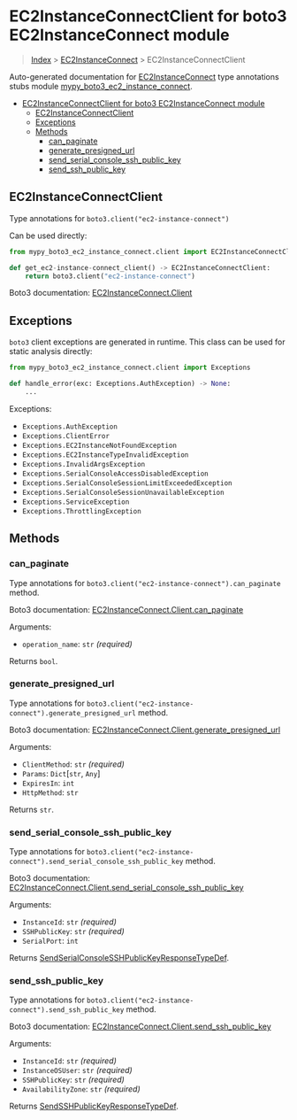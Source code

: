 # EC2InstanceConnectClient for boto3 EC2InstanceConnect module

> [Index](..) > [EC2InstanceConnect](.) > EC2InstanceConnectClient

Auto-generated documentation for
[EC2InstanceConnect](https://boto3.amazonaws.com/v1/documentation/api/1.17.73/reference/services/ec2-instance-connect.html#EC2InstanceConnect)
type annotations stubs module
[mypy_boto3_ec2_instance_connect](https://pypi.org/project/mypy-boto3-ec2-instance-connect/).

- [EC2InstanceConnectClient for boto3 EC2InstanceConnect module](#ec2instanceconnectclient-for-boto3-ec2instanceconnect-module)
  - [EC2InstanceConnectClient](#ec2instanceconnectclient)
  - [Exceptions](#exceptions)
  - [Methods](#methods)
    - [can_paginate](#can_paginate)
    - [generate_presigned_url](#generate_presigned_url)
    - [send_serial_console_ssh_public_key](#send_serial_console_ssh_public_key)
    - [send_ssh_public_key](#send_ssh_public_key)

## EC2InstanceConnectClient

Type annotations for `boto3.client("ec2-instance-connect")`

Can be used directly:

```python
from mypy_boto3_ec2_instance_connect.client import EC2InstanceConnectClient

def get_ec2-instance-connect_client() -> EC2InstanceConnectClient:
    return boto3.client("ec2-instance-connect")
```

Boto3 documentation:
[EC2InstanceConnect.Client](https://boto3.amazonaws.com/v1/documentation/api/1.17.73/reference/services/ec2-instance-connect.html#EC2InstanceConnect.Client)

## Exceptions

`boto3` client exceptions are generated in runtime. This class can be used for
static analysis directly:

```python
from mypy_boto3_ec2_instance_connect.client import Exceptions

def handle_error(exc: Exceptions.AuthException) -> None:
    ...
```

Exceptions:

- `Exceptions.AuthException`
- `Exceptions.ClientError`
- `Exceptions.EC2InstanceNotFoundException`
- `Exceptions.EC2InstanceTypeInvalidException`
- `Exceptions.InvalidArgsException`
- `Exceptions.SerialConsoleAccessDisabledException`
- `Exceptions.SerialConsoleSessionLimitExceededException`
- `Exceptions.SerialConsoleSessionUnavailableException`
- `Exceptions.ServiceException`
- `Exceptions.ThrottlingException`

## Methods

### can_paginate

Type annotations for `boto3.client("ec2-instance-connect").can_paginate`
method.

Boto3 documentation:
[EC2InstanceConnect.Client.can_paginate](https://boto3.amazonaws.com/v1/documentation/api/1.17.73/reference/services/ec2-instance-connect.html#EC2InstanceConnect.Client.can_paginate)

Arguments:

- `operation_name`: `str` *(required)*

Returns `bool`.

### generate_presigned_url

Type annotations for
`boto3.client("ec2-instance-connect").generate_presigned_url` method.

Boto3 documentation:
[EC2InstanceConnect.Client.generate_presigned_url](https://boto3.amazonaws.com/v1/documentation/api/1.17.73/reference/services/ec2-instance-connect.html#EC2InstanceConnect.Client.generate_presigned_url)

Arguments:

- `ClientMethod`: `str` *(required)*
- `Params`: `Dict`\[`str`, `Any`\]
- `ExpiresIn`: `int`
- `HttpMethod`: `str`

Returns `str`.

### send_serial_console_ssh_public_key

Type annotations for
`boto3.client("ec2-instance-connect").send_serial_console_ssh_public_key`
method.

Boto3 documentation:
[EC2InstanceConnect.Client.send_serial_console_ssh_public_key](https://boto3.amazonaws.com/v1/documentation/api/1.17.73/reference/services/ec2-instance-connect.html#EC2InstanceConnect.Client.send_serial_console_ssh_public_key)

Arguments:

- `InstanceId`: `str` *(required)*
- `SSHPublicKey`: `str` *(required)*
- `SerialPort`: `int`

Returns
[SendSerialConsoleSSHPublicKeyResponseTypeDef](./type_defs.md#sendserialconsolesshpublickeyresponsetypedef).

### send_ssh_public_key

Type annotations for `boto3.client("ec2-instance-connect").send_ssh_public_key`
method.

Boto3 documentation:
[EC2InstanceConnect.Client.send_ssh_public_key](https://boto3.amazonaws.com/v1/documentation/api/1.17.73/reference/services/ec2-instance-connect.html#EC2InstanceConnect.Client.send_ssh_public_key)

Arguments:

- `InstanceId`: `str` *(required)*
- `InstanceOSUser`: `str` *(required)*
- `SSHPublicKey`: `str` *(required)*
- `AvailabilityZone`: `str` *(required)*

Returns
[SendSSHPublicKeyResponseTypeDef](./type_defs.md#sendsshpublickeyresponsetypedef).

